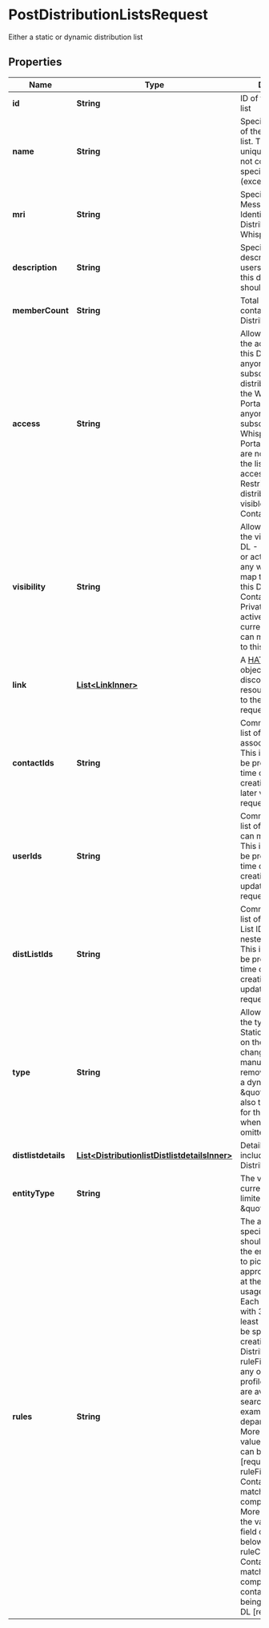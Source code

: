 

# PostDistributionListsRequest

Either a static or dynamic distribution list

## Properties

| Name | Type | Description | Notes |
|------------ | ------------- | ------------- | -------------|
|**id** | **String** | ID of the distribution list  |  [optional] [readonly] |
|**name** | **String** | Specifies the name of the distribution list. This has to be unique, and should not contain any special characters (except spaces) in it |  |
|**mri** | **String** | Specifies the Message Resource Identifier of the Distribution List in Whispir |  [optional] [readonly] |
|**description** | **String** | Specifies a description for other users to see what this distribution list should be used for. |  [optional] |
|**memberCount** | **String** | Total number of contacts in a Distribution List |  [optional] |
|**access** | **String** | Allows you to specify the access type for this DL  - Open: anyone can subscribe to this distribution list via the Whispir Contact Portal - ByApproval: anyone can subscribe using the Whispir Contact Portal. However, they are not officially on the list until their access is approved - Restricted: the distribution list is not visible in the Whispir Contact Portal |  |
|**visibility** | **String** | Allows you to specify the visibility for this DL  - Public: Any user or active contact in any workspace can map themselves to this DL in the Whispir Contact Portal - Private: Only users or active contacts in the current workspace can map themselves to this DL |  |
|**link** | [**List&lt;LinkInner&gt;**](LinkInner.md) | A [HATEOAS](https://en.wikipedia.org/wiki/HATEOAS) link object, describing all discoverable resources in relation to the original request. |  [optional] [readonly] |
|**contactIds** | **String** | Comma separated list of Contacts to be associated to this DL. This information can be provided at the time of the DL creation or updated later via a PUT request |  [optional] |
|**userIds** | **String** | Comma separated list of userIds who can manage this DL. This information can be provided at the time of the DL creation or also later updated via a PUT request |  [optional] |
|**distListIds** | **String** | Comma separated list of Distribution List IDs that can be nested under this DL. This information can be provided at the time of the DL creation or later updated via a PUT request |  [optional] |
|**type** | **String** | Allows you to specify the type for this DL  - Static: The contacts on the list don’t change unless you manually add or remove them (unlike a dynamic DL)  NOTE: \&quot;static\&quot; is also the default value for this parameter when this field is omitted |  |
|**distlistdetails** | [**List&lt;DistributionlistDistlistdetailsInner&gt;**](DistributionlistDistlistdetailsInner.md) | Details of Contacts included in the Distribution List |  [optional] [readonly] |
|**entityType** | **String** | The value is currently strictly limited to \&quot;contact\&quot; |  |
|**rules** | **String** | The array that specify the rules that should be applied on the entityType values to pick the appropriate contacts at the moment of usage [not creation]  Each rule is an object with 3 keys in it. At least one rule must be specified when creating a Dynamic Distribution List  - ruleFilter: contains any of the contact profile elements that are available for searching. For example, division, department, role. More details on the values for this field can be found below [required] - ruleFilterActualName: Contains the matching string to be compared for the DL. More details on the the values for this field can be found below [required] - ruleContent: Contains the matching string to be compared with the contact element for being a part of the DL [required] |  |



